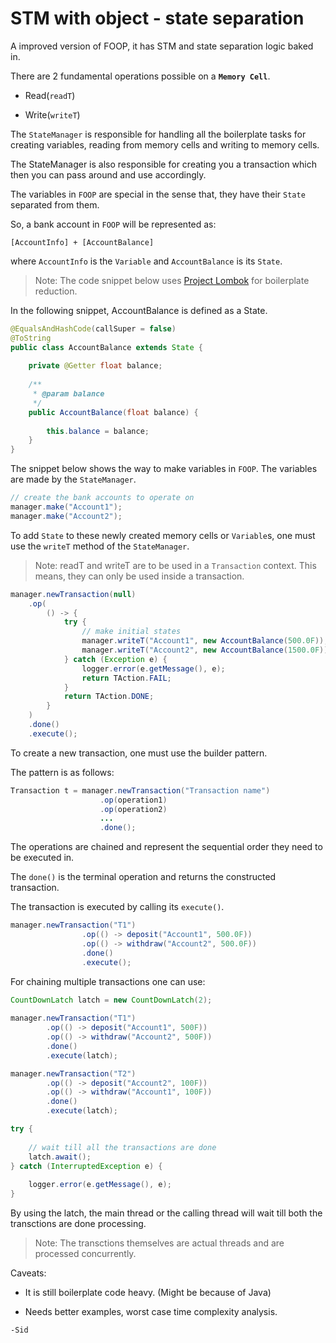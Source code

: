 # STM with object - state separation

A improved version of FOOP, it has STM and state separation logic baked in.


There are 2 fundamental operations possible on a **`Memory Cell`**.

* Read(`readT`)

* Write(`writeT`)

The `StateManager` is responsible for handling all the boilerplate tasks for creating variables, reading from memory cells and writing to memory cells.

The StateManager is also responsible for creating you a transaction which then you can pass around and use accordingly.

The variables in `FOOP` are special in the sense that, they have their `State` separated from them. 

So, a bank account in `FOOP` will be represented as:

``` 
[AccountInfo] + [AccountBalance] 
```

where `AccountInfo` is the `Variable` and `AccountBalance` is its `State`.


> Note: The code snippet below uses [Project Lombok]() for boilerplate reduction.

In the following snippet, AccountBalance is defined as a State. 

```java
@EqualsAndHashCode(callSuper = false)
@ToString
public class AccountBalance extends State {
    
    private @Getter float balance;
    
    /**
     * @param balance
     */
    public AccountBalance(float balance) {
        
        this.balance = balance;
    }
}
```

The snippet below shows the way to make variables in `FOOP`. The variables are made by the `StateManager`.

```java
// create the bank accounts to operate on
manager.make("Account1");
manager.make("Account2");
```

To add `State` to these newly created memory cells or `Variable`s, one must use the `writeT` method of the `StateManager`.

> Note: readT and writeT are to be used in a `Transaction` context. This means, they can only be used inside a transaction.

```java
manager.newTransaction(null)
	.op(
		() -> {
		    try {
		        // make initial states
		        manager.writeT("Account1", new AccountBalance(500.0F));
		        manager.writeT("Account2", new AccountBalance(1500.0F));
		    } catch (Exception e) {
		        logger.error(e.getMessage(), e);
		        return TAction.FAIL;
		    }
		    return TAction.DONE;
		}
	)
	.done()
	.execute();
```

To create a new transaction, one must use the builder pattern.

The pattern is as follows:

```java
Transaction t = manager.newTransaction("Transaction name")
					.op(operation1)
					.op(operation2)
					...
					.done();
```

The operations are chained and represent the sequential order they need to be executed in.

The `done()` is the terminal operation and returns the constructed transaction.

The transaction is executed by calling its `execute()`.


```java
manager.newTransaction("T1")
                .op(() -> deposit("Account1", 500.0F))
                .op(() -> withdraw("Account2", 500.0F))
                .done()
                .execute();
```

For chaining multiple transactions one can use:

```java
CountDownLatch latch = new CountDownLatch(2);
            
manager.newTransaction("T1")
        .op(() -> deposit("Account1", 500F))
        .op(() -> withdraw("Account2", 500F))
        .done()
        .execute(latch);

manager.newTransaction("T2")
        .op(() -> deposit("Account2", 100F))
        .op(() -> withdraw("Account1", 100F))
        .done()
        .execute(latch);

try {
    
    // wait till all the transactions are done
    latch.await();
} catch (InterruptedException e) {
    
    logger.error(e.getMessage(), e);
}
```

By using the latch, the main thread or the calling thread will wait till both the transctions are done processing.

> Note: The transctions themselves are actual threads and are processed concurrently.


Caveats:

* It is still boilerplate code heavy. (Might be because of Java)

* Needs better examples, worst case time complexity analysis.


`-Sid`


